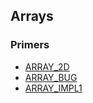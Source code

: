 ## Arrays

### Primers

- [ARRAY_2D](ARRAY_2D.md)
- [ARRAY_BUG](ARRAY_BUG.md)
- [ARRAY_IMPL1](ARRAY_IMPL1.md)

